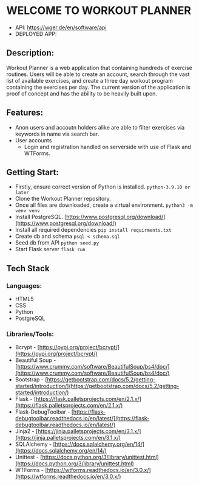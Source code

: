 # WELCOME TO WORKOUT PLANNER
- API: https://wger.de/en/software/api
- DEPLOYED APP: 

## Description:
Workout Planner is a web application that containing hundreds of exercise routines. Users will be able to create an account, 
search through the vast list of available exercises, and create a three day workout program containing the exercises per day. 
The current version of the application is proof of concept and has the ability to be heavily built upon. 

## Features:
- Anon users and accoutn holders alike are able to filter exercises via keywords in name via search bar.
- User accounts
  - Login and registration handled on serverside with use of Flask and WTForms.

## Getting Start:
- Firstly, ensure correct version of Python is installed. `python-3.9.10 or later`
- Clone the Workout Planner repository. 
- Once all files are downloaded, create a virtual environment. `python3 -m venv venv`
- Install PostgreSQL. [https://www.postgresql.org/download/](https://www.postgresql.org/download/)
- Install all required dependencies `pip install requirments.txt`
- Create db and schema `psql < schema.sql`
- Seed db from API `python seed.py`
- Start Flask server `flask run`


## Tech Stack
### Languages:
- HTML5
- CSS
- Python
- PostgreSQL

### Libraries/Tools:
- Bcrypt - [https://pypi.org/project/bcrypt/](https://pypi.org/project/bcrypt/)
- Beautiful Soup - [https://www.crummy.com/software/BeautifulSoup/bs4/doc/](https://www.crummy.com/software/BeautifulSoup/bs4/doc/)
- Bootstrap - [https://getbootstrap.com/docs/5.2/getting-started/introduction/](https://getbootstrap.com/docs/5.2/getting-started/introduction/)
- Flask - [https://flask.palletsprojects.com/en/2.1.x/](https://flask.palletsprojects.com/en/2.1.x/)
- Flask-DebugToolbar - [https://flask-debugtoolbar.readthedocs.io/en/latest/](https://flask-debugtoolbar.readthedocs.io/en/latest/)
- Jinja2 - [https://jinja.palletsprojects.com/en/3.1.x/](https://jinja.palletsprojects.com/en/3.1.x/)
- SQLAlchemy - [https://docs.sqlalchemy.org/en/14/](https://docs.sqlalchemy.org/en/14/)
- Unittest - [https://docs.python.org/3/library/unittest.html](https://docs.python.org/3/library/unittest.html)
- WTForms - [https://wtforms.readthedocs.io/en/3.0.x/](https://wtforms.readthedocs.io/en/3.0.x/)